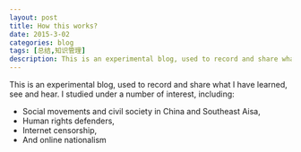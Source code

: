 ```yaml
---
layout: post
title: How this works?
date: 2015-3-02
categories: blog
tags: [总结,知识管理]
description: This is an experimental blog, used to record and share what I have learned, see and hear.
---
```


This is an experimental blog, used to record and share what I have learned, see and hear. I studied under a number of interest, including:

  - Social movements and civil society in China and Southeast Aisa,
  - Human rights defenders,
  - Internet censorship,
  - And online nationalism












